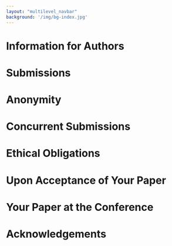 ```yaml
---
layout: "multilevel_navbar"
background: '/img/bg-index.jpg'
---
```


# Information for Authors

# Submissions


# Anonymity


# Concurrent Submissions


# Ethical Obligations

# Upon Acceptance of Your Paper



# Your Paper at the Conference


# Acknowledgements
